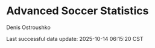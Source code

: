 # Advanced Soccer Statistics
Denis Ostroushko

<!-- gfm -->

Last successful data update: 2025-10-14 06:15:20 CST
